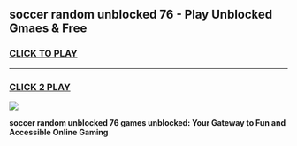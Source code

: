
## soccer random unblocked 76 - Play Unblocked Gmaes & Free
<h3>
<a href="https://news.freeplayer.one?title=soccer_random_unblocked_76&ref=16F">CLICK TO PLAY</a></h3>
<hr>

<h3>
<a href="https://news.freeplayer.one?title=soccer_random_unblocked_76&ref=16F">CLICK 2 PLAY</a>
  
</h3>

<a href="https://news.freeplayer.one?title=soccer_random_unblocked_76&ref=16F/"><img src="https://clearcache.store/games.png"></a>


**soccer random unblocked 76 games unblocked: Your Gateway to Fun and Accessible Online Gaming**

